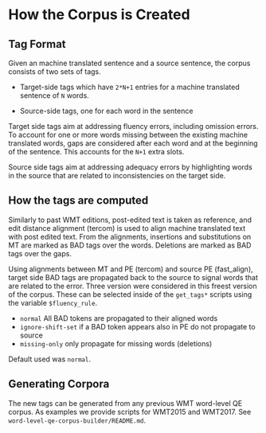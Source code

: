 # How the Corpus is Created

## Tag Format

Given an machine translated sentence and a source sentence, the corpus consists
of two sets of tags. 

* Target-side tags which have `2*N+1` entries for a machine translated sentence of `N` words.

* Source-side tags, one for each word in the sentence

Target side tags aim at addressing fluency errors, including omission errors.
To account for one or more words missing between the existing machine
translated words, gaps are considered after each word and at the beginning of
the sentence. This accounts for the `N+1` extra slots.

Source side tags aim at addressing adequacy errors by highlighting words in the
source that are related to inconsistencies on the target side.

## How the tags are computed

Similarly to past WMT editions, post-edited text is taken as reference, and
edit distance alignment (tercom) is used to align machine translated text with
post edited text. From the alignments, insertions and substitutions on MT are
marked as BAD tags over the words. Deletions are marked as BAD tags over the
gaps. 

Using alignments between MT and PE (tercom) and source PE (fast_align), target
side BAD tags are propagated back to the source to signal words that are
related to the error. Three version were considered in this freest version of
the corpus. These can be selected inside of the `get_tags*` scripts using the
variable `$fluency_rule`.

- `normal` All BAD tokens are propagated to their aligned words
- `ignore-shift-set` if a BAD token appears also in PE do not propagate to source
- `missing-only` only propagate for missing words (deletions)

Default used was `normal`.

## Generating Corpora

The new tags can be generated from any previous WMT word-level QE corpus. As
examples we provide scripts for WMT2015 and WMT2017. See 
`word-level-qe-corpus-builder/README.md`.

